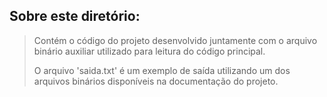 ## Sobre este diretório:
> Contém o código do projeto desenvolvido juntamente com o arquivo binário auxiliar utilizado para leitura do código principal.
>
> O arquivo 'saida.txt' é um exemplo de saída utilizando um dos arquivos binários disponíveis na documentação do projeto.
